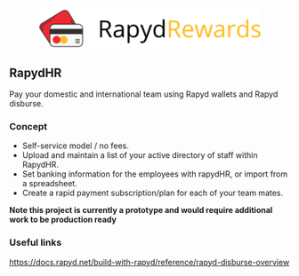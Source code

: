 <p align='center'>
    <img src='./img/logo.png' width=400/>
</p>

RapydHR
---

Pay your domestic and international team using Rapyd wallets and Rapyd disburse.

<!--
Introduce other payment apps (explain limitations).
Use rapyd to create and administer isolated banking information for each of your employees
* https://www.mockaroo.com/ for data


-->


### Concept

* Self-service model / no fees.
* Upload and maintain a list of your active directory of staff within RapydHR.
* Set banking information for the employees with rapydHR, or import from a spreadsheet.
* Create a rapid payment subscription/plan for each of your team mates.

<b>Note this project is currently a prototype and would require additional work to be production ready</b>



### Useful links
https://docs.rapyd.net/build-with-rapyd/reference/rapyd-disburse-overview